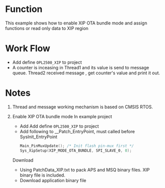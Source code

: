# Function
This example shows how to enable XIP OTA bundle mode and assign functions or read only data to XIP region

# Work Flow

- Add define `OPL2500_XIP` to project
- A counter is inceasing  in Thread1 and its value is send to message queue. Thread2 received message , get counter's value and print it out.  

# Notes
1. Thread and message working mechanism is based on CMSIS RTOS.  

2. Enable XIP OTA bundle mode
   In example project
     - Add Add define `OPL2500_XIP` to project
     - Add following to __Patch_EntryPoint, must called before SysInit_EntryPoint
        ```c
        Main_PinMuxUpdate(); /* Init flash pin-mux first */
        Sys_XipSetup(XIP_MODE_OTA_BUNDLE, SPI_SLAVE_0, 0);
        ```
   Download
     - Using PatchData_XIP.txt to pack APS and MSQ binary files. XIP binary file is included.
     - Download application binary file
